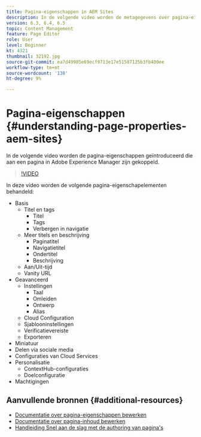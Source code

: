 ```yaml
---
title: Pagina-eigenschappen in AEM Sites
description: In de volgende video worden de metagegevens over pagina-eigenschappen geïntroduceerd die aan een pagina in Adobe Experience Manager zijn gekoppeld.
version: 6.3, 6.4, 6.5
topic: Content Management
feature: Page Editor
role: User
level: Beginner
kt: 4321
thumbnail: 32192.jpg
source-git-commit: ea7d49985e69ecf9713e17e51587125b3fb400ee
workflow-type: tm+mt
source-wordcount: '138'
ht-degree: 9%

---
```



# Pagina-eigenschappen {#understanding-page-properties-aem-sites}

In de volgende video worden de pagina-eigenschappen geïntroduceerd die aan een pagina in Adobe Experience Manager zijn gekoppeld.

>[!VIDEO](https://video.tv.adobe.com/v/32192?quality=12&learn=on)

In deze video worden de volgende pagina-eigenschapelementen behandeld:

* Basis
   * Titel en tags
      * Titel
      * Tags
      * Verbergen in navigatie
   * Meer titels en beschrijving
      * Paginatitel
      * Navigatietitel
      * Ondertitel
      * Beschrijving
   * Aan/Uit-tijd
   * Vanity URL
* Geavanceerd
   * Instellingen
      * Taal
      * Omleiden
      * Ontwerp
      * Alias
   * Cloud Configuration
   * Sjablooninstellingen
   * Verificatievereiste
   * Exporteren
* Miniatuur
* Delen via sociale media
* Configuraties van Cloud Services
* Personalisatie
   * ContextHub-configuraties
   * Doelconfiguratie
* Machtigingen

## Aanvullende bronnen {#additional-resources}

* [Documentatie over pagina-eigenschappen bewerken](https://experienceleague.adobe.com/docs/experience-manager-65/authoring/authoring/editing-page-properties.html)
* [Documentatie over pagina-inhoud bewerken](https://experienceleague.adobe.com/docs/experience-manager-65/authoring/authoring/editing-content.html)
* [Handleiding Snel aan de slag met de authoring van pagina&#39;s](https://experienceleague.adobe.com/docs/experience-manager-cloud-service/sites/authoring/getting-started/quick-start.html)

